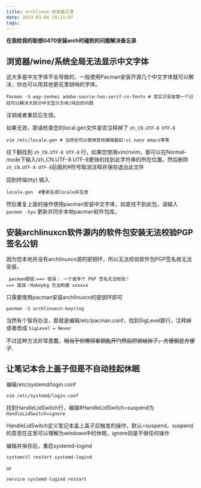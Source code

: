 ```yaml
---
title: archlinux-安装备忘录
date: 2023-03-04 20:21:07
tags:
---
```

**在我给我的联想G470安装arch时碰到的问题解决备忘录**
## 浏览器/wine/系统全局无法显示中文字体
这大多是中文字体不全导致的，一般使用Pacman安装开源几个中文字体就可以解决，你也可以用其他更花里胡哨的字体。
```
Pacman -S wqy-zenhei adobe-source-han-serif-cn-fonts # 其实只安装第一个已经可以解决大部分中文显示方块/纯白的问题
```
注销或者重启后生效。

如果无效，那请检查您的local.gen文件是否注释掉了 `zh_CN.UTF-8 UTF-8`
```
vim /etc/locale.gen # 当然也可以使用其他编辑器如:vi nano emacs等等
```
往下翻找到 `zh_CN.UTF-8 UTF-8` 行，如果您使用vim/nvim，那可以在Normal-mode下输入/zh_CN.UTF-8 UTF-8更快的找到此字符串的所在位置。然后删除`zh_CN.UTF-8 UTF-8`前面的#符号取消注释并保存退出此文件

回到终端(tty)
输入
```
locale-gen  #重新生成locale并生效
```
然后重复上面的操作使用pacman安装中文字体，如查找不到此包，请输入 `pacman -Syu` 更新并同步本地pacman软件包库。

## 安装archlinuxcn软件源内的软件包安装无法校验PGP签名公钥
因为您本地并没有archlinuxcn源的密钥环，所以无法校验软件包PGP签名故无法安装，
```
 pacman报错:==> 错误： 一个或多个 PGP 签名无法校验！
==> 错误：Makepkg 无法构建 xxxxxx 
```

只需要使用pacman安装archlinuxcn的密钥环即可
```
pacman -S archlinuxcn-keyring
```
当然有个智将办法，那就是编辑/etc/pacman.conf，找到SigLevel那行，注释掉或者改成
`SigLevel = Never` 

不过这种方法非常愚蠢，~~相当于你懒得拿钥匙开门然后把锁给拆了，方便倒是方便了~~.
## 让笔记本合上盖子但是不自动挂起休眠
编辑/etc/systemd/login.conf
```
vim /etc/systemd/login.conf
```
找到HandleLidSwitch行，编辑#HandleLidSwitch=suspend为` HandleLidSwitch=ignore `

HandleLidSwitch定义笔记本盖上盖子后触发的操作，默认=suspend，suspend的意思在这里可以理解为windows中的休眠，ignore则是不做任何操作

编辑并保存后，重启systemd-logind
```
systemctl restart systemd-logind
```
or

```
service systemd-logind restart
```



